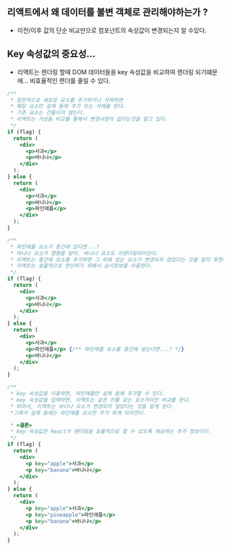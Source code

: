 ## 리액트에서 왜 데이터를 불변 객체로 관리해야하는가 ?

- 이전/이후 값의 단순 비교만으로 컴포넌트의 속성값이 변경되는지 알 수있다.

## Key 속성값의 중요성...

- 리액트는 렌더링 할때 DOM 데이터들을 key 속성값을 비교하여 렌더링 되기떄문에... 비효율적인 렌더를 줄일 수 있다.

```jsx
/**
 * 일반적으로 새로운 요소를 추가하거나 삭제하면
 * 해당 요소만 실제 돔에 추가 또는 삭제를 한다.
 * 기존 요소는 건들이지 않는다.
 * 리액트는 가상돔 비교를 통해서 변경사항이 없다는것을 알고 있다.
 */
if (flag) {
  return (
    <div>
      <p>사과</p>
      <p>바나나</p>
    </div>
  );
} else {
  return (
    <div>
      <p>사과</p>
      <p>바나나</p>
      <p>파인애플</p>
    </div>
  );
}
```

```jsx
/**
 * 파인애플 요소가 중간에 있다면...?
 * 바나나 요소가 영향을 받아, 바나나 요소도 리렌더링되어진다.
 * 리액트는 중간에 요소를 추가하면 그 뒤에 있는 요소가 변경되지 않았다는 것을 알지 못한다.
 * 리액트는 효율적으로 연산하기 위해서 순서정보를 이용한다.
 */
if (flag) {
  return (
    <div>
      <p>사과</p>
      <p>바나나</p>
    </div>
  );
} else {
  return (
    <div>
      <p>사과</p>
      <p>파인애플</p> {/** 파인애플 요소를 중간에 넣는다면...? */}
      <p>바나나</p>
    </div>
  );
}
```

```jsx
/**
 * key 속성값을 이용하면, 파인애플만 실제 돔에 추가할 수 있다.
 * key 속성값을 입력하면, 리액트는 같은 키를 갖는 요소끼리만 비교를 한다.
 * 따라서, 리액트는 바나나 요소가 변경되지 않았다는 것을 알게 된다.
 *그래서 실제 돔에는 파인애플 요소만 추가 하게 되어진다.

 * <결론>
 * key 속성값은 React가 렌더링을 효율적으로 할 수 있도록 제공하는 추가 정보이다.
 */
if (flag) {
  return (
    <div>
      <p key="apple">사과</p>
      <p key="banana">바나나</p>
    </div>
  );
} else {
  return (
    <div>
      <p key="apple">사과</p>
      <p key="pineapple">파인애플</p>
      <p key="banana">바나나</p>
    </div>
  );
}
```
